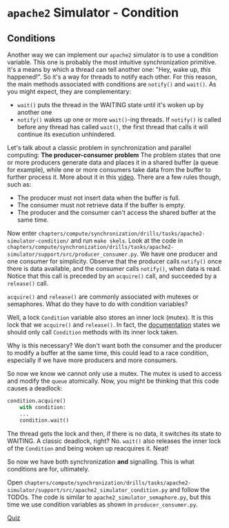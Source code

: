 # `apache2` Simulator - Condition

## Conditions

Another way we can implement our `apache2` simulator is to use a condition variable.
This one is probably the most intuitive synchronization primitive.
It's a means by which a thread can tell another one: "Hey, wake up, _this_ happened!".
So it's a way for threads to notify each other.
For this reason, the main methods associated with conditions are `notify()` and `wait()`.
As you might expect, they are complementary:

- `wait()` puts the thread in the WAITING state until it's woken up by another one
- `notify()` wakes up one or more `wait()`-ing threads.
If `notify()` is called before any thread has called `wait()`, the first thread that calls it will continue its execution unhindered.

Let's talk about a classic problem in synchronization and parallel computing: **The producer-consumer problem**
The problem states that one or more producers generate data and places it in a shared buffer (a queue for example), while one or more consumers take data from the buffer to further process it.
More about it in this [video](https://www.youtube.com/watch?v=Qx3P2wazwI0).
There are a few rules though, such as:

- The producer must not insert data when the buffer is full.
- The consumer must not retrieve data if the buffer is empty.
- The producer and the consumer can't access the shared buffer at the same time.

Now enter `chapters/compute/synchronization/drills/tasks/apache2-simulator-condition/` and run `make skels`.
Look at the code in `chapters/compute/synchronization/drills/tasks/apache2-simulator/support/src/producer_consumer.py`.
We have one producer and one consumer for simplicity.
Observe that the producer calls `notify()` once there is data available, and the consumer calls `notify()`, when data is read.
Notice that this call is preceded by an `acquire()` call, and succeeded by a `release()` call.

`acquire()` and `release()` are commonly associated with mutexes or semaphores.
What do they have to do with condition variables?

Well, a lock `Condition` variable also stores an inner lock (mutex).
It is this lock that we `acquire()` and `release()`.
In fact, the [documentation](https://docs.python.org/3/library/threading.html#condition-objects) states we should only call `Condition` methods with its inner lock taken.

Why is this necessary?
We don't want both the consumer and the producer to modify a buffer at the same time, this could lead to a race condition, especially if we have more producers and more consumers.

So now we know we cannot only use a mutex.
The mutex is used to access and modify the `queue` atomically.
Now, you might be thinking that this code causes a deadlock:

```Python
condition.acquire()
    with condition:
    ...
    condition.wait()
```

The thread gets the lock and then, if there is no data, it switches its state to WAITING.
A classic deadlock, right?
No.
`wait()` also releases the inner lock of the `Condition` and being woken up reacquires it.
Neat!

So now we have both synchronization **and** signalling.
This is what conditions are for, ultimately.

Open `chapters/compute/synchronization/drills/tasks/apache2-simulator/support/src/apache2_simulator_condition.py` and follow the TODOs.
The code is similar to `apache2_simulator_semaphore.py`, but this time we use condition variables as shown in `producer_consumer.py`.

[Quiz](../../../drills/questions/notify-only-with-mutex.md)
